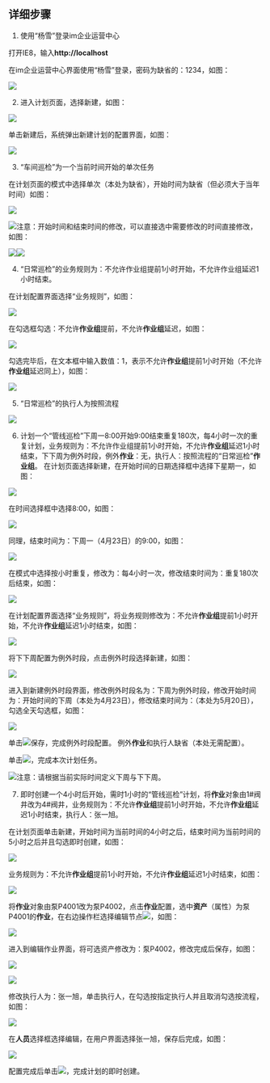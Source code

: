 ## 详细步骤
1. 使用“杨雪”登录im企业运营中心

打开IE8，输入**http://localhost**

在im企业运营中心界面使用“杨雪”登录，密码为缺省的：1234，如图：

![](./images/制定计划1.png)

2. 进入计划页面，选择新建，如图：

![](./images/制定计划2.png)

单击新建后，系统弹出新建计划的配置界面，如图：

![](./images/制定计划3.png)

3. “车间巡检”为一个当前时间开始的单次任务

在计划页面的模式中选择单次（本处为缺省），开始时间为缺省（但必须大于当年时间）如图：

![](./images/制定计划4.png)

![](./images/注意.png)注意：开始时间和结束时间的修改，可以直接选中需要修改的时间直接修改，如图：

![](./images/制定计划5.png)![](./images/制定计划6.png)

4. “日常巡检”的业务规则为：不允许作业组提前1小时开始，不允许作业组延迟1小时结束。

在计划配置界面选择“业务规则”，如图：

![](./images/制定计划7.png)

在勾选框勾选：不允许**作业组**提前，不允许**作业组**延迟，如图：

![](./images/制定计划8.png)

勾选完毕后，在文本框中输入数值：1，表示不允许**作业组**提前1小时开始（不允许**作业组**延迟同上），如图：

![](./images/制定计划9.png)

5. “日常巡检”的执行人为按照流程

![](./images/制定计划10.png)

6. 计划一个“管线巡检”下周一8:00开始9:00结束重复180次，每4小时一次的重复计划，业务规则为：不允许作业组提前1小时开始，不允许**作业组**延迟1小时结束，下下周为例外时段，例外**作业**：无，执行人：按照流程的“日常巡检”**作业组**。
在计划页面选择新建，在开始时间的日期选择框中选择下星期一，如图：

![](./images/制定计划11.png)

在时间选择框中选择8:00，如图：

![](./images/制定计划12.png)

同理，结束时间为：下周一（4月23日）的9:00，如图：

![](./images/制定计划13.png)

在模式中选择按小时重复，修改为：每4小时一次，修改结束时间为：重复180次后结束，如图：

![](./images/制定计划14.png)

在计划配置界面选择“业务规则”，将业务规则修改为：不允许**作业组**提前1小时开始，不允许**作业组**延迟1小时结束，如图：

![](./images/制定计划15.png)

将下下周配置为例外时段，点击例外时段选择新建，如图：

![](./images/制定计划16.png)

进入到新建例外时段界面，修改例外时段名为：下周为例外时段，修改开始时间为：开始时间的下周（本处为4月23日），修改结束时间为：（本处为5月20日），勾选全天勾选框，如图：

![](./images/制定计划17.png)

单击![](./images/图标8.png)保存，完成例外时段配置。
例外**作业**和执行人缺省（本处无需配置）。

单击![](./images/图标9.png)，完成本次计划任务。

![](./images/注意.png)注意：请根据当前实际时间定义下周与下下周。

7. 即时创建一个4小时后开始，需时1小时的“管线巡检”计划，将**作业**对象由1#阀井改为4#阀井，业务规则为：不允许**作业组**提前1小时开始，不允许**作业组**延迟1小时结束，执行人：张一旭。

在计划页面单击新建，开始时间为当前时间的4小时之后，结束时间为当前时间的5小时之后并且勾选即时创建，如图：

![](./images/制定计划18.png)

业务规则为：不允许**作业组**提前1小时开始，不允许**作业组**延迟1小时结束，如图：

![](./images/制定计划19.png)

将**作业**对象由泵P4001改为泵P4002，点击**作业**配置，选中**资产**（属性）为泵P4001的**作业**，在右边操作栏选择编辑节点![](./images/图标6.png)，如图：

![](./images/制定计划20.png)

进入到编辑作业界面，将可选资产修改为：泵P4002，修改完成后保存，如图：

![](./images/制定计划21.png)

![](./images/制定计划22.png)

修改执行人为：张一旭，单击执行人，在勾选按指定执行人并且取消勾选按流程，如图：

![](./images/制定计划23.png)

在**人员**选择框选择编辑，在用户界面选择张一旭，保存后完成，如图：

![](./images/制定计划24.png)

配置完成后单击![](./images/图标7.png)，完成计划的即时创建。